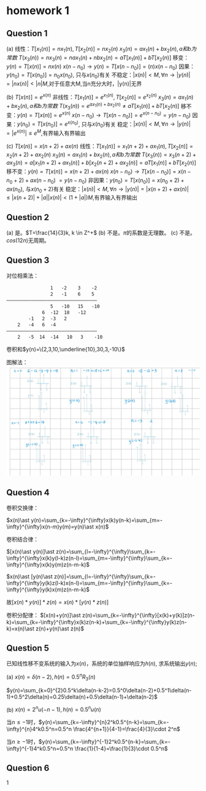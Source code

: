 # homework 1

## Question 1

(a) 线性：$T[x_1(n)]=n x_1(n), T[x_2(n)]=n x_2(n)$
$x_3(n)=ax_1(n)+bx_2(n),a和b为常数$
$T(x_3(n))=nx_3(n)=nax_1(n)+nbx_2(n)=aT[x_1(n)]+bT[x_2(n)]$
移变：$y(n)=T[x(n)]=nx(n)$
$x(n-n_0) \to y(n)=T[x(n-n_0)]=(n)x(n-n_0)$
因果：$y(n_0)=T[x(n_0)]=n_0x(n_0)$, 只与$x(n_0)$有关
不稳定：$|x(n)|<M, \forall n \to |y(n)|=|nx(n)|<|n|M$,对于任意大M,当n充分大时，|y(n)|无界

(b) $T[x(n)]=e^{x(n)}$
非线性：$T[x_1(n)]=e^{x_1(n)}, T[x_2(n)]=e^{x_2(n)}$
$x_3(n)=ax_1(n)+bx_2(n),a和b为常数$
$T(x_3(n))=e^{ax_1(n)+bx_2(n)} \neq aT[x_1(n)]+bT[x_2(n)]$
移不变：$y(n)=T[x(n)]=e^{x(n)}$
$x(n-n_0) \to T[x(n-n_0)]=e^{x(n-n_0)}=y(n-n_0)$
因果：$y(n_0)=T[x(n_0)]=e^{x(n_0)}$, 只与$x(n_0)$有关
稳定：$|x(n)|<M, \forall n \to |y(n)|=|e^{x(n)}| \leq e^M$,有界输入有界输出

(c) $T[x(n)]=x(n+2)+ax(n)$
线性：$T[x_1(n)]=x_1(n+2)+ax_1(n), T[x_2(n)]=x_2(n+2)+ax_2(n)$
$x_3(n)=ax_1(n)+bx_2(n),a和b为常数$
$T(x_3(n))=x_3(n+2)+ax_3(n)=a[x_1(n+2)+ax_1(n)]+b[x_2(n+2)+ax_2(n)]=aT[x_1(n)]+bT[x_2(n)]$
移不变：$y(n)=T[x(n)]=x(n+2)+ax(n)$
$x(n-n_0) \to T[x(n-n_0)]=x(n-n_0+2)+ax(n-n_0)$
$=y(n-n_0)$
非因果：$y(n_0)=T[x(n_0)]=x(n_0+2)+ax(n_0)$, 与$x(n_0+2)$有关
稳定：$|x(n)|<M, \forall n \to |y(n)|=|x(n+2)+ax(n)| \leq |x(n+2)|+|a||x(n)| < (1+|a|)M$,有界输入有界输出

## Question 2

(a) 是。$T=\frac{14}{3}k, k \in Z^+$
(b) 不是。$\pi$的系数是无理数。
(c) 不是。$cos(12n)$无周期。

## Question 3

对位相乘法：

                    1   -2    3    -2
                    2   -1    6    5
    —————————————————————————————————
                    5   -10   15   -10
                 6  -12  18   -12
            -1   2  -3   2
        2   -4   6  -4
    —————————————————————————————————
        2   -5  14  -14   10   3    -10

卷积和$y(n)=\{2,3,10,\underline{10},30,3,-10\}$

图解法：
![Description](pic/hw1_1.jpg)

## Question 4

卷积交换律：

$x(n)\ast y(n)=\sum_{k=-\infty}^{\infty}x(k)y(n-k)=\sum_{m=-\infty}^{\infty}x(n-m)y(m)=y(n)\ast x(n)$

卷积结合律：

$[x(n)\ast y(n)]\ast z(n)=\sum_{l=-\infty}^{\infty}\sum_{k=-\infty}^{\infty}x(k)y(l-k)z(n-l)=\sum_{m=-\infty}^{\infty}\sum_{k=-\infty}^{\infty}x(k)y(m)z(n-m-k)$

$x(n)\ast [y(n)\ast z(n)]=\sum_{l=-\infty}^{\infty}\sum_{k=-\infty}^{\infty}y(k)z(l-k)x(n-l)=\sum_{m=-\infty}^{\infty}\sum_{k=-\infty}^{\infty}y(k)x(m)z(n-m-k)$

故$[x(n)\ast y(n)]\ast z(n)=x(n)\ast [y(n)\ast z(n)]$

卷积分配律：
$[x(n)+y(n)]\ast z(n)=\sum_{k=-\infty}^{\infty}[x(k)+y(k)]z(n-k)=\sum_{k=-\infty}^{\infty}x(k)z(n-k)+\sum_{k=-\infty}^{\infty}y(k)z(n-k)=x(n)\ast z(n)+y(n)\ast z(n)$

## Question 5

已知线性移不变系统的输入为$x(n)$，系统的单位抽样响应为$h(n)$, 求系统输出$y(n)$;

(a) $x(n)=\delta(n-2),h(n)=0.5^n R_3(n)$

$y(n)=\sum_{k=0}^{2}0.5^k\delta(n-k-2)=0.5^0\delta(n-2)+0.5^1\delta(n-1)+0.5^2\delta(n)=0.25\delta(n)+0.5\delta(n-1)+\delta(n-2)$

(b) $x(n)=2^n u(-n-1),h(n)=0.5^n u(n)$

当$n \leq -1$时，$y(n)=\sum_{k=-\infty}^{n}2^k0.5^{n-k}=\sum_{k=-\infty}^{n}4^k0.5^n=0.5^n \frac{4^{n+1}}{4-1}=\frac{4}{3}\cdot 2^n$

当$n \geq -1$时，$y(n)=\sum_{k=-\infty}^{-1}2^k0.5^{n-k}=\sum_{k=-\infty}^{-1}4^k0.5^n=0.5^n \frac{1}{1-4}=\frac{1}{3}\cdot 0.5^n$

## Question 6

1